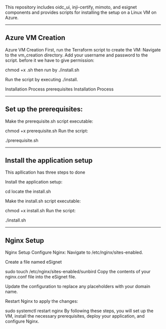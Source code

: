 This repository includes oidc_ui, inji-certify, mimoto, and esignet components and provides scripts for installing the setup on a Linux VM on Azure.

------------------
Azure VM Creation
------------------
Azure VM Creation First, run the Terraform script to create the VM: Navigate to the vm_creation directory. Add your username and password to the script. before it we have to give permission:

chmod +x .sh then run by ./install.sh

Run the script by executing ./install.

Installation Process prerequisites
Installation Process

--------------------------
Set up the prerequisites:
--------------------------
Make the prerequisite.sh script executable:

chmod +x prerequisite.sh Run the script:

./prerequisite.sh

-----------------------------
Install the application setup
-----------------------------
This apllication has three steps to done



Install the application setup:

cd locate the install.sh 

Make the install.sh script executable:

chmod +x install.sh Run the script:

./install.sh


-----------
Nginx Setup
-----------

Nginx Setup Configure Nginx: Navigate to /etc/nginx/sites-enabled.

Create a file named eSignet

sudo touch /etc/nginx/sites-enabled/sunbird Copy the contents of your nginx.conf file into the eSignet file.

Update the configuration to replace any placeholders with your domain name.

Restart Nginx to apply the changes:

sudo systemctl restart nginx By following these steps, you will set up the VM, install the necessary prerequisites, deploy your application, and configure Nginx.
